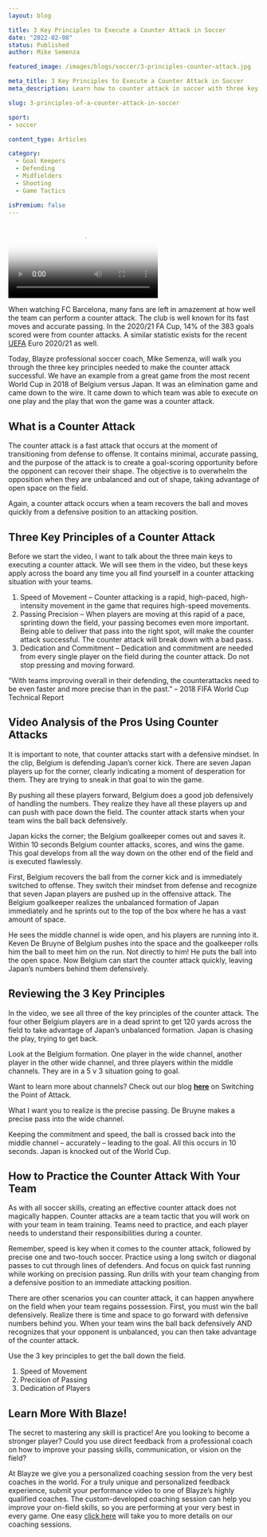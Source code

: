 ```yaml
---
layout: blog

title: 3 Key Principles to Execute a Counter Attack in Soccer
date: "2022-02-08"
status: Published
author: Mike Semenza

featured_image: /images/blogs/soccer/3-principles-counter-attack.jpg

meta_title: 3 Key Principles to Execute a Counter Attack in Soccer
meta_description: Learn how to counter attack in soccer with three key principles.

slug: 3-principles-of-a-counter-attack-in-soccer

sport:
- soccer

content_type: Articles

category:
  - Goal Keepers
  - Defending
  - Midfielders
  - Shooting
  - Game Tactics

isPremium: false
---
```


<video class="mux-video" id="player" poster="https://image.mux.com/T4OZxwoxNEifPxB2zx9l5iHxkNr8QygUmKUZUoSyDys/thumbnail.png" controls>
	<source src="https://stream.mux.com/T4OZxwoxNEifPxB2zx9l5iHxkNr8QygUmKUZUoSyDys.m3u8" type="video/mp4" />
</video>

When watching FC Barcelona, many fans are left in amazement at how well the team can perform a counter attack. The club is well known for its fast moves and accurate passing. In the 2020/21 FA Cup, 14% of the 383 goals scored were from counter attacks. A similar statistic exists for the recent [UEFA](https://www.uefa.com/uefaeuro-2020/news/026b-12bcb69432a3-670b85772a00-1000--how-the-142-goals-went-in/) Euro 2020/21 as well.

Today, Blayze professional soccer coach, Mike Semenza, will walk you through the three key principles needed to make the counter attack successful. We have an example from a great game from the most recent World Cup in 2018 of Belgium versus Japan. It was an elimination game and came down to the wire. It came down to which team was able to execute on one play and the play that won the game was a counter attack.

## What is a Counter Attack

The counter attack is a fast attack that occurs at the moment of transitioning from defense to offense. It contains minimal, accurate passing, and the purpose of the attack is to create a goal-scoring opportunity before the opponent can recover their shape. The objective is to overwhelm the opposition when they are unbalanced and out of shape, taking advantage of open space on the field.

Again, a counter attack occurs when a team recovers the ball and moves quickly from a defensive position to an attacking position.

## Three Key Principles of a Counter Attack

Before we start the video, I want to talk about the three main keys to executing a counter attack. We will see them in the video, but these keys apply across the board any time you all find yourself in a counter attacking situation with your teams.

1. Speed of Movement – Counter attacking is a rapid, high-paced, high-intensity movement in the game that requires high-speed movements.
2. Passing Precision – When players are moving at this rapid of a pace, sprinting down the field, your passing becomes even more important. Being able to deliver that pass into the right spot, will make the counter attack successful. The counter attack will break down with a bad pass.
3. Dedication and Commitment – Dedication and commitment are needed from every single player on the field during the counter attack. Do not stop pressing and moving forward.

“With teams improving overall in their defending, the counterattacks need to be even faster and more precise than in the past.” – 2018 FIFA World Cup Technical Report

## Video Analysis of the Pros Using Counter Attacks

It is important to note, that counter attacks start with a defensive mindset. In the clip, Belgium is defending Japan’s corner kick. There are seven Japan players up for the corner, clearly indicating a moment of desperation for them. They are trying to sneak in that goal to win the game.

By pushing all these players forward, Belgium does a good job defensively of handling the numbers. They realize they have all these players up and can push with pace down the field. The counter attack starts when your team wins the ball back defensively.

Japan kicks the corner; the Belgium goalkeeper comes out and saves it. Within 10 seconds Belgium counter attacks, scores, and wins the game. This goal develops from all the way down on the other end of the field and is executed flawlessly.

First, Belgium recovers the ball from the corner kick and is immediately switched to offense. They switch their mindset from defense and recognize that seven Japan players are pushed up in the offensive attack. The Belgium goalkeeper realizes the unbalanced formation of Japan immediately and he sprints out to the top of the box where he has a vast amount of space.

He sees the middle channel is wide open, and his players are running into it. Keven De Bruyne of Belgium pushes into the space and the goalkeeper rolls him the ball to meet him on the run. Not directly to him! He puts the ball into the open space. Now Belgium can start the counter attack quickly, leaving Japan’s numbers behind them defensively.

## Reviewing the 3 Key Principles

In the video, we see all three of the key principles of the counter attack. The four other Belgium players are in a dead sprint to get 120 yards across the field to take advantage of Japan’s unbalanced formation. Japan is chasing the play, trying to get back.

Look at the Belgium formation. One player in the wide channel, another player in the other wide channel, and three players within the middle channels. They are in a 5 v 3 situation going to goal.

Want to learn more about channels? Check out our blog **[here](https://blayze.io/blog/soccer/switching-point-of-attack-in-soccer-games)** on Switching the Point of Attack.

What I want you to realize is the precise passing. De Bruyne makes a precise pass into the wide channel.

Keeping the commitment and speed, the ball is crossed back into the middle channel – accurately – leading to the goal. All this occurs in 10 seconds. Japan is knocked out of the World Cup.

## How to Practice the Counter Attack With Your Team

As with all soccer skills, creating an effective counter attack does not magically happen. Counter attacks are a team tactic that you will work on with your team in team training. Teams need to practice, and each player needs to understand their responsibilities during a counter.

Remember, speed is key when it comes to the counter attack, followed by precise one and two-touch soccer. Practice using a long switch or diagonal passes to cut through lines of defenders. And focus on quick fast running while working on precision passing. Run drills with your team changing from a defensive position to an immediate attacking position.

There are other scenarios you can counter attack, it can happen anywhere on the field when your team regains possession. First, you must win the ball defensively. Realize there is time and space to go forward with defensive numbers behind you. When your team wins the ball back defensively AND recognizes that your opponent is unbalanced, you can then take advantage of the counter attack.

Use the 3 key principles to get the ball down the field.

1. Speed of Movement
2. Precision of Passing
3. Dedication of Players

## Learn More With Blaze!

The secret to mastering any skill is practice! Are you looking to become a stronger player? Could you use direct feedback from a professional coach on how to improve your passing skills, communication, or vision on the field?

At Blayze we give you a personalized coaching session from the very best coaches in the world. For a truly unique and personalized feedback experience, submit your performance video to one of Blayze’s highly qualified coaches. The custom-developed coaching session can help you improve your on-field skills, so you are performing at your very best in every game. One easy [click here](https://blayze.io/) will take you to more details on our coaching sessions.